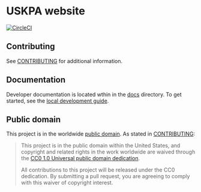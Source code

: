 # USKPA website

[![CircleCI](https://circleci.com/gh/18F/uskpa.svg?style=svg)](https://circleci.com/gh/18F/uskpa)

## Contributing

See [CONTRIBUTING](CONTRIBUTING.md) for additional information.

## Documentation

Developer documentation is located wthin in the [docs](docs/) directory.
To get started, see the [local development guide](docs/local-development.md).

## Public domain

This project is in the worldwide [public domain](LICENSE.md). As stated in [CONTRIBUTING](CONTRIBUTING.md):

> This project is in the public domain within the United States, and copyright and related rights in the work worldwide are waived through the [CC0 1.0 Universal public domain dedication](https://creativecommons.org/publicdomain/zero/1.0/).
>
> All contributions to this project will be released under the CC0 dedication. By submitting a pull request, you are agreeing to comply with this waiver of copyright interest.
